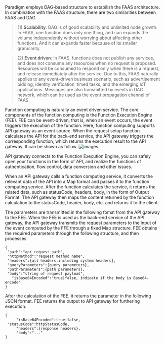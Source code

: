 Paradigm employs DAG-based structure to estabilish the FAAS architecture. In combination with the FAAS structure, there are two similarities between FAAS and DAG. 

>(1) **Scalability**: DAG is of good scalability and unlimited node growth. In FAAS, one function does only one thing, and can expands the volume independently without worrying about affecting other functions. And it can expands faster because of its smaller granularity. 

>(2) **Event driven**: In FAAS, functions does not publish any services, and does not consume any resources when no request is proposed.  Resources will be consumed to respond only when there is a request, and release immediately after the service. Due to this, FAAS naturally applies to any event-driven business scenario, such as  advertisement bidding, identity verification, timed tasks, and the emerging IoT applications. Messages are also transmitted by events in DAG network, which can be used as the event propagation channel of FAAS.


Function computing is naturally an event driven service. The core components of the function computing is the Function Execution Engine (FEE). FEE can be event-driven, that is, when an event occurs, the event triggers the execution of the function. Here, function computing supports API gateway as an event source. When the request setup function calculates the API for the back-end service, the API gateway triggers the corresponding function, which returns the execution result to the API gateway. It can be shown as follow. ![images](https://github.com/shiningmyheart/paradigm-gw2/blob/master/images/pic-gw.png)


API gateway connects to the Function Execution Engine, you can safely open your functions in the form of API, and realize the functions of authentication, flow control, data conversion and other issues.


When an API gateway calls a function computing service, it converts the relevant data of the API into a Map format and passes it to the function computing service. After the function calculates the service, it returns the related data, such as statusCode, headers, body, in the form of Output Format. The API gateway then maps the content returned by the function calculation to the statusCode, header, body, etc. and returns it to the client.


The parameters are transmitted in the following fomat from the API gateway to the FEE. When the FEE is used as the back-end service of the API gateway, the API gateway transmits the request parameters to the input of the event computed by the FFE through a fixed Map structure. FEE obtains the required parameters through the following structure, and then processes.

	{
   	 "path":"api request path",
   	 "httpMethod":"request method name",
   	 "headers":{all headers,including system headers},
   	 "queryParameters":{query parameters},
   	 "pathParameters":{path parameters},
   	 "body":"string of request payload",
 	   "isBase64Encoded":"true|false, indicate if the body is Base64-encode"
	}



After the calculation of the FEE, it returns the parameter in the following JSON format. FEE returns the output to API gateway for furthering execution.

	{
    	 "isBase64Encoded":true|false,
	 "statusCode":httpStatusCode,
         "headers":{response headers},
         "body":"..."
	}
	
	
	
	
